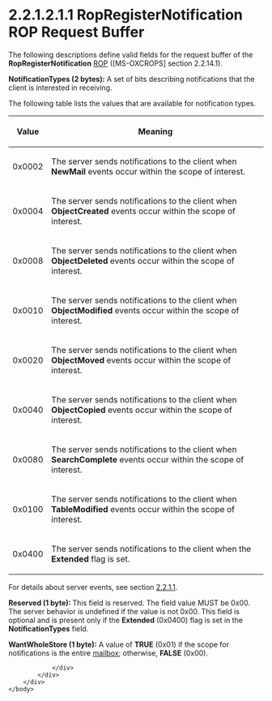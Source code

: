 <html dir="LTR" xmlns:mshelp="http://msdn.microsoft.com/mshelp" xmlns:ddue="http://ddue.schemas.microsoft.com/authoring/2003/5" xmlns:xlink="http://www.w3.org/1999/xlink" xmlns:tool="http://www.microsoft.com/tooltip">
    <head>
        <meta http-equiv="Content-Type" content="text/html; CHARSET=utf-8"></meta>
        <meta name="save" content="history"></meta>
        <title>2.2.1.2.1.1 RopRegisterNotification ROP Request Buffer</title>
        <xml>
            <mshelp:toctitle title="2.2.1.2.1.1 RopRegisterNotification ROP Request Buffer"></mshelp:toctitle>
            <mshelp:rltitle title="[MS-OXCNOTIF]: RopRegisterNotification ROP Request Buffer"></mshelp:rltitle>
            <mshelp:keyword index="A" term="22c4b8c7-451f-4288-9fae-e8815dc7c75b"></mshelp:keyword>
            <mshelp:attr name="DCSext.ContentType" value="open specification"></mshelp:attr>
            <mshelp:attr name="AssetID" value="22c4b8c7-451f-4288-9fae-e8815dc7c75b"></mshelp:attr>
            <mshelp:attr name="TopicType" value="kbRef"></mshelp:attr>
            <mshelp:attr name="DCSext.Title" value="[MS-OXCNOTIF]: RopRegisterNotification ROP Request Buffer" />
        </xml>
    </head>
    <body>
        <div id="header">
            <h1 class="heading">2.2.1.2.1.1 RopRegisterNotification ROP Request Buffer</h1>
        </div>
        <div id="mainSection">
            <div id="mainBody">
                <div id="allHistory" class="saveHistory"></div>
                <div id="sectionSection0" class="section" name="collapseableSection">
                    

<p>The following descriptions define valid fields for the request
buffer of the <b>RopRegisterNotification</b> <a href="04fcfcd9-a11c-47cd-aa0c-c10a4085d0c8.htm#gt_3369fdd6-36f8-4a62-9cd7-2738ffb5048f">ROP</a> (<mshelp:link keywords="13af6911-27e5-4aa0-bb75-637b02d4f2ef" tabindex="0">[MS-OXCROPS]</mshelp:link>
section <mshelp:link keywords="4eeb51bf-c574-40cb-a3d8-8604c4f7b52b" tabindex="0">2.2.14.1</mshelp:link>).</p>

<p><b>NotificationTypes (2 bytes):</b> A set of bits describing
notifications that the client is interested in receiving.</p>

<p>The following table lists the values that are available for
notification types.</p>

<table>
 <thead>
  <tr>
   <th>
   <p>Value</p>
   </th>
   <th>
   <p>Meaning</p>
   </th>
  </tr>
 </thead>
 <tr>
  <td>
  <p>0x0002</p>
  </td>
  <td>
  <p>The server sends notifications to the client when <b>NewMail</b>
  events occur within the scope of interest.</p>
  </td>
 </tr>
 <tr>
  <td>
  <p>0x0004</p>
  </td>
  <td>
  <p>The server sends notifications to the client when <b>ObjectCreated</b>
  events occur within the scope of interest.</p>
  </td>
 </tr>
 <tr>
  <td>
  <p>0x0008</p>
  </td>
  <td>
  <p>The server sends notifications to the client when <b>ObjectDeleted</b>
  events occur within the scope of interest.</p>
  </td>
 </tr>
 <tr>
  <td>
  <p>0x0010</p>
  </td>
  <td>
  <p>The server sends notifications to the client when <b>ObjectModified</b>
  events occur within the scope of interest.</p>
  </td>
 </tr>
 <tr>
  <td>
  <p>0x0020</p>
  </td>
  <td>
  <p>The server sends notifications to the client when <b>ObjectMoved</b>
  events occur within the scope of interest.</p>
  </td>
 </tr>
 <tr>
  <td>
  <p>0x0040</p>
  </td>
  <td>
  <p>The server sends notifications to the client when <b>ObjectCopied</b>
  events occur within the scope of interest.</p>
  </td>
 </tr>
 <tr>
  <td>
  <p>0x0080</p>
  </td>
  <td>
  <p>The server sends notifications to the client when <b>SearchComplete</b>
  events occur within the scope of interest.</p>
  </td>
 </tr>
 <tr>
  <td>
  <p>0x0100</p>
  </td>
  <td>
  <p>The server sends notifications to the client when <b>TableModified</b>
  events occur within the scope of interest.</p>
  </td>
 </tr>
 <tr>
  <td>
  <p>0x0400</p>
  </td>
  <td>
  <p>The server sends notifications to the client when the <b>Extended</b>
  flag is set.</p>
  </td>
 </tr>
</table>

<p>For details about server events, see section <a href="ee4c9cc6-9833-47e4-9a5b-0be1aa28901a.htm">2.2.1.1</a>.</p>

<p><b>Reserved (1 byte): </b>This field is reserved. The field
value MUST be 0x00. The server behavior is undefined if the value is not 0x00.
This field is optional and is present only if the <b>Extended</b> (0x0400) flag
is set in the <b>NotificationTypes</b> field.</p>

<p><b>WantWholeStore (1 byte):</b> A value of <b>TRUE</b>
(0x01) if the scope for notifications is the entire <a href="04fcfcd9-a11c-47cd-aa0c-c10a4085d0c8.htm#gt_d3ad0e15-adc9-4174-bacf-d929b57278b3">mailbox</a>; otherwise, <b>FALSE</b>
(0x00).</p>


                </div>
            </div>
        </div>
    </body>
</html>